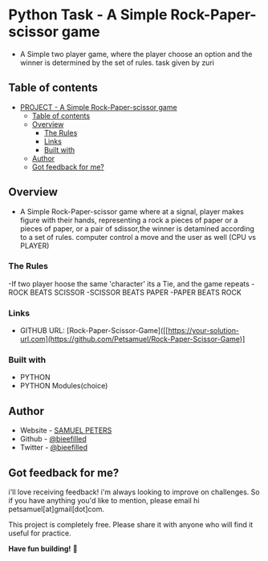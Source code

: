 # Python Task - A Simple Rock-Paper-scissor game

- A Simple two player game, where the player choose an option and the winner is determined by the set of   rules. task given by zuri

## Table of contents

- [PROJECT - A Simple Rock-Paper-scissor game](#project---a-simple-rock-paper-scissor-game)
  - [Table of contents](#table-of-contents)
  - [Overview](#overview)
    - [The Rules](#the-rules)
    - [Links](#links)
    - [Built with](#built-with)
  - [Author](#author)
  - [Got feedback for me?](#got-feedback-for-me)

## Overview

- A Simple Rock-Paper-scissor game where at a signal, player makes figure with their hands, representing a rock a pieces of paper or a pieces of paper, or a pair of sdissor,the winner is detamined according to a set of rules. computer control a move and the user as well (CPU vs PLAYER)

### The Rules

-If two player hoose the same 'character' its a Tie, and the game repeats
-ROCK BEATS SCISSOR
-SCISSOR BEATS PAPER
-PAPER BEATS ROCK

### Links

- GITHUB URL: [Rock-Paper-Scissor-Game]([[https://your-solution-url.com](https://github.com/Petsamuel/Rock-Paper-Scissor-Game)]

### Built with

- PYTHON
- PYTHON Modules(choice)

## Author

- Website - [SAMUEL PETERS](https://bieeportfolio.netlify.app)
- Github - [@bieefilled](https://github.com/@bieefilled)
- Twitter - [@bieefilled](https://www.twitter.com/@bieefilled)

## Got feedback for me?

i'll love receiving feedback! i'm always looking to improve on challenges. So if you have anything you'd like to mention, please email hi petsamuel[at]gmail[dot]com.

This project is completely free. Please share it with anyone who will find it useful for practice.

**Have fun building!** 🚀

